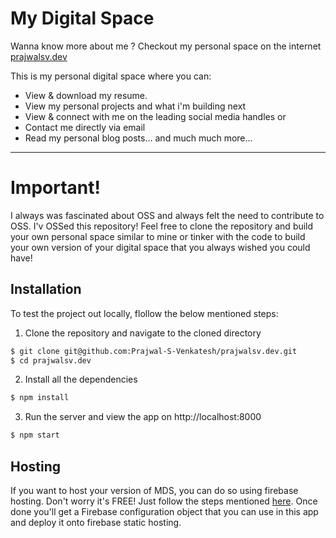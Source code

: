 # My Digital Space
Wanna know more about me ? Checkout my personal space on the internet [prajwalsv.dev](https://prajwalsv.dev) 

This is my personal digital space where you can:
- View & download my resume.
- View my personal projects and what i'm building next
- View & connect with me on the leading social media handles or
- Contact me directly via email
- Read my personal blog posts... and much much more...

---

# Important!

I always was fascinated about OSS and always felt the need to contribute to OSS. I'v OSSed this repository! Feel free to clone the repository and build your own personal space similar to mine or tinker with the code to build your own version of your digital space that you always wished you could have!

## Installation

To test the project out locally, flollow the below mentioned steps:

1. Clone the repository and navigate to the cloned directory
   
```sh
$ git clone git@github.com:Prajwal-S-Venkatesh/prajwalsv.dev.git
$ cd prajwalsv.dev
```

2. Install all the dependencies
```sh
$ npm install
```

3. Run the server and view the app on http://localhost:8000
```sh
$ npm start
```

## Hosting

If you want to host your version of MDS, you can do so using firebase hosting. Don't worry it's FREE! Just follow the steps mentioned [here](https://firebase.google.com/docs/web/setup?authuser=0). Once done you'll get a Firebase configuration object that you can use in this app and deploy it onto firebase static hosting.

